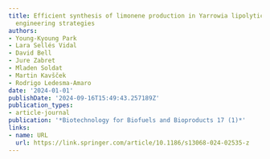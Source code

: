 ```yaml
---
title: Efficient synthesis of limonene production in Yarrowia lipolytica by combinatorial
  engineering strategies
authors:
- Young-Kyoung Park
- Lara Sellés Vidal
- David Bell
- Jure Zabret
- Mladen Soldat
- Martin Kavšček
- Rodrigo Ledesma-Amaro
date: '2024-01-01'
publishDate: '2024-09-16T15:49:43.257189Z'
publication_types:
- article-journal
publication: '*Biotechnology for Biofuels and Bioproducts 17 (1)*'
links:
- name: URL
  url: https://link.springer.com/article/10.1186/s13068-024-02535-z
---
```

